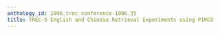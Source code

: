```yaml
---
anthology_id: 1996.trec_conference-1996.35
title: TREC-5 English and Chinese Retrieval Experiments using PIRCS
---
```

